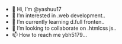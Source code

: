 - 👋 Hi, I’m @yashuu17
- 👀 I’m interested in .web development..
- 🌱 I’m currently learning d.full fronten..
- 💞️ I’m looking to collaborate on .htmlcss js..
- 📫 How to reach me ybh5179...

<!---
yashuu17/yashuu17 is a ✨ special ✨ repository because its `README.md` (this file) appears on your GitHub profile.
You can click the Preview link to take a look at your changes.
--->
